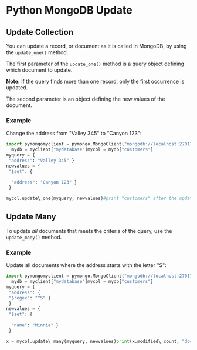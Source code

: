 
Python MongoDB Update
=====================


Update Collection
-----------------


You can update a record, or document as it is called in MongoDB, by using 
the `update_one()` method.


The first parameter of the `update_one()` method 
is a query object defining which document to update.



**Note:** If the query finds more than one record, only the first 
occurrence is updated.



The second parameter 
is an object defining the new values of the document.



### Example


Change the address from "Valley 345" to "Canyon 123":



```python
import pymongomyclient = pymongo.MongoClient("mongodb://localhost:27017/")
  mydb = myclient["mydatabase"]mycol = mydb["customers"]
myquery = {
 "address": "Valley 345" }
newvalues = {
 "$set": {
 
  "address": "Canyon 123" }
 }

mycol.update\_one(myquery, newvalues)#print "customers" after the update:for x in mycol.find():  print(x)
```


Update Many
-----------


To update *all* documents that meets the criteria of the query, use 
the `update_many()` method.



### Example


Update all documents where the address starts with the letter "S":



```python
import pymongomyclient = pymongo.MongoClient("mongodb://localhost:27017/")
  mydb = myclient["mydatabase"]mycol = mydb["customers"]
myquery = {
 "address": {
 "$regex": "^S" }
 }
newvalues = {
 "$set": {
 
  "name": "Minnie" }
 }

x = mycol.update\_many(myquery, newvalues)print(x.modified\_count, "documents updated.")
```


